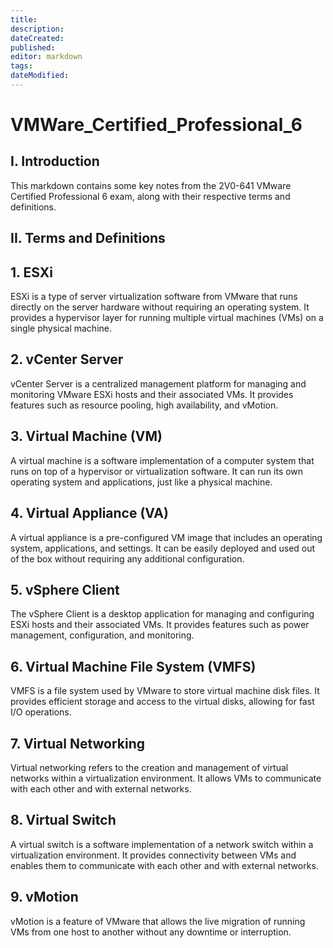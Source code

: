 ```yaml
---
title: 
description: 
dateCreated: 
published: 
editor: markdown
tags: 
dateModified: 
---
```

# VMWare_Certified_Professional_6
I. Introduction
---------------

This markdown contains some key notes from the 2V0-641 VMware Certified Professional 6 exam, along with their respective terms and definitions.

II. Terms and Definitions
-------------------------

## 1. ESXi

ESXi is a type of server virtualization software from VMware that runs directly on the server hardware without requiring an operating system. It provides a hypervisor layer for running multiple virtual machines (VMs) on a single physical machine.

## 2. vCenter Server

vCenter Server is a centralized management platform for managing and monitoring VMware ESXi hosts and their associated VMs. It provides features such as resource pooling, high availability, and vMotion.

## 3. Virtual Machine (VM)

A virtual machine is a software implementation of a computer system that runs on top of a hypervisor or virtualization software. It can run its own operating system and applications, just like a physical machine.

## 4. Virtual Appliance (VA)

A virtual appliance is a pre-configured VM image that includes an operating system, applications, and settings. It can be easily deployed and used out of the box without requiring any additional configuration.

## 5. vSphere Client

The vSphere Client is a desktop application for managing and configuring ESXi hosts and their associated VMs. It provides features such as power management, configuration, and monitoring.

## 6. Virtual Machine File System (VMFS)

VMFS is a file system used by VMware to store virtual machine disk files. It provides efficient storage and access to the virtual disks, allowing for fast I/O operations.

## 7. Virtual Networking

Virtual networking refers to the creation and management of virtual networks within a virtualization environment. It allows VMs to communicate with each other and with external networks.

## 8. Virtual Switch

A virtual switch is a software implementation of a network switch within a virtualization environment. It provides connectivity between VMs and enables them to communicate with each other and with external networks.

## 9. vMotion

vMotion is a feature of VMware that allows the live migration of running VMs from one host to another without any downtime or interruption.
